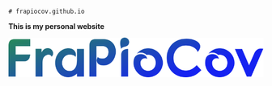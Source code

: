 `# frapiocov.github.io`

**This is my personal website**

![FraPioCov!](/img/frapiocov.svg "MyLogo")
